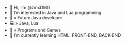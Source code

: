 - 👋 Hi, I’m @zmxDMG
- 👀 I’m interested in Java and Lua programming
- 🤖 » Future Java developer
- 💻 » Java, Lua
- 🔮 » Programs and Games
- 🌱 I’m currently learning HTML, FRONT-END, BACK-END


<!---
zmxDMG/zmxDMG is a ✨ special ✨ repository because its `README.md` (this file) appears on your GitHub profile.
You can click the Preview link to take a look at your changes.
--->
